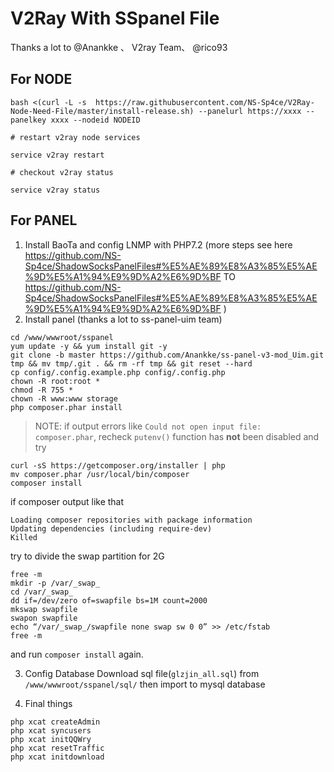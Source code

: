 # V2Ray With SSpanel File

Thanks a lot to @Anankke 、 V2ray Team、 @rico93

## For NODE
```
bash <(curl -L -s  https://raw.githubusercontent.com/NS-Sp4ce/V2Ray-Node-Need-File/master/install-release.sh) --panelurl https://xxxx --panelkey xxxx --nodeid NODEID

# restart v2ray node services

service v2ray restart

# checkout v2ray status

service v2ray status
```

## For PANEL 
1. Install BaoTa and config LNMP with PHP7.2 (more steps see here https://github.com/NS-Sp4ce/ShadowSocksPanelFiles#%E5%AE%89%E8%A3%85%E5%AE%9D%E5%A1%94%E9%9D%A2%E6%9D%BF TO https://github.com/NS-Sp4ce/ShadowSocksPanelFiles#%E5%AE%89%E8%A3%85%E5%AE%9D%E5%A1%94%E9%9D%A2%E6%9D%BF )
2. Install panel (thanks a lot to ss-panel-uim team)
```
cd /www/wwwroot/sspanel
yum update -y && yum install git -y
git clone -b master https://github.com/Anankke/ss-panel-v3-mod_Uim.git tmp && mv tmp/.git . && rm -rf tmp && git reset --hard
cp config/.config.example.php config/.config.php
chown -R root:root *
chmod -R 755 *
chown -R www:www storage
php composer.phar install
```

> NOTE: if output errors like `Could not open input file: composer.phar`, recheck `putenv()` function has **not** been disabled and try 

```
curl -sS https://getcomposer.org/installer | php
mv composer.phar /usr/local/bin/composer
composer install
```
if composer output like that
```
Loading composer repositories with package information
Updating dependencies (including require-dev)
Killed
```
try to divide the swap partition for 2G 
```
free -m
mkdir -p /var/_swap_
cd /var/_swap_
dd if=/dev/zero of=swapfile bs=1M count=2000
mkswap swapfile
swapon swapfile
echo “/var/_swap_/swapfile none swap sw 0 0” >> /etc/fstab
free -m
```
and run `composer install` again.

3. Config Database
Download sql file(`glzjin_all.sql`) from `/www/wwwroot/sspanel/sql/` then import to mysql database

4. Final things
```
php xcat createAdmin
php xcat syncusers
php xcat initQQWry
php xcat resetTraffic
php xcat initdownload
```
